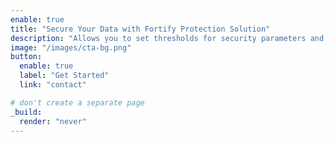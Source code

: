 ```yaml
---
enable: true
title: "Secure Your Data with Fortify Protection Solution"
description: "Allows you to set thresholds for security parameters and receive real-time alerts when these thresholds are breached."
image: "/images/cta-bg.png"
button:
  enable: true
  label: "Get Started"
  link: "contact"

# don't create a separate page
_build:
  render: "never"
---
```

